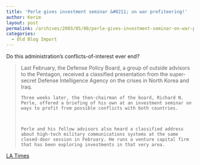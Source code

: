 ```yaml
---
title: 'Perle gives investment seminar &#8211; on war profiteering!'
author: Kerim
layout: post
permalink: /archives/2003/05/08/perle-gives-investment-seminar-on-war-profiteering/
categories:
  - Old Blog Import
---
```

Do this administration&#8217;s conflicts-of-interest ever end?


>   Last February, the Defense Policy Board, a group of outside advisors to the Pentagon, received a classified presentation from the super-secret Defense Intelligence Agency on the crises in North Korea and Iraq.  
>   
>   
>     Three weeks later, the then-chairman of the board, Richard N. Perle, offered a briefing of his own at an investment seminar on ways to profit from possible conflicts with both countries.
>   
>   
>   
>     Perle and his fellow advisors also heard a classified address about high-tech military communications systems at the same closed-door session in February. He runs a venture capital firm that has been exploring investments in that very area.
>   


<a href="http://www.latimes.com/news/nationworld/nation/la-na-perle7may07,1,2323999.story" onclick="_gaq.push(['_trackEvent', 'outbound-article', 'http://www.latimes.com/news/nationworld/nation/la-na-perle7may07,1,2323999.story', 'LA Times']);" >LA Times</a>

